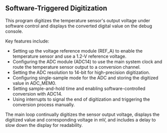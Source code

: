## Software-Triggered Digitization

This program digitizes the temperature sensor's output voltage under software control and displays the converted digital value on the debug console.

Key features include:
- Setting up the voltage reference module (REF_A) to enable the temperature sensor and use a 1.2-V reference voltage.
- Configuring the ADC module (ADC14) to use the main system clock and route the temperature sensor output to a conversion channel.
- Setting the ADC resolution to 14-bit for high-precision digitization.
- Configuring single-sample mode for the ADC and storing the digitized value in ADC_MEM0.
- Setting sample-and-hold time and enabling software-controlled conversion with ADC14.
- Using interrupts to signal the end of digitization and triggering the conversion process manually.

The main loop continually digitizes the sensor output voltage, displays the digitized value and corresponding voltage in mV, and includes a delay to slow down the display for readability.